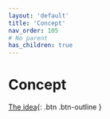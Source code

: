 ```yaml
---
layout: 'default'
title: 'Concept'
nav_order: 105
# No parent
has_children: true
---
```


# Concept

[The idea](concept\the-idea.md){: .btn .btn-outline }
    